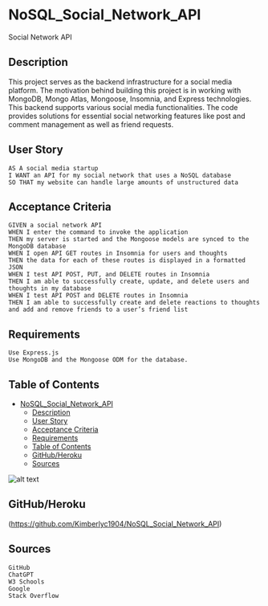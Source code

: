# NoSQL_Social_Network_API
Social Network API

## Description

This project serves as the backend infrastructure for a social media platform. The motivation behind building this project is in working with MongoDB, Mongo Atlas, Mongoose, Insomnia, and Express technologies. This backend supports various social media functionalities. The code provides solutions for essential social networking features like post and comment management as well as friend requests. 
  
## User Story
```
AS A social media startup
I WANT an API for my social network that uses a NoSQL database
SO THAT my website can handle large amounts of unstructured data
```
## Acceptance Criteria
```
GIVEN a social network API
WHEN I enter the command to invoke the application
THEN my server is started and the Mongoose models are synced to the MongoDB database
WHEN I open API GET routes in Insomnia for users and thoughts
THEN the data for each of these routes is displayed in a formatted JSON
WHEN I test API POST, PUT, and DELETE routes in Insomnia
THEN I am able to successfully create, update, and delete users and thoughts in my database
WHEN I test API POST and DELETE routes in Insomnia
THEN I am able to successfully create and delete reactions to thoughts and add and remove friends to a user’s friend list
```

## Requirements
```
Use Express.js
Use MongoDB and the Mongoose ODM for the database.
```

## Table of Contents

- [NoSQL\_Social\_Network\_API](#nosql_social_network_api)
  - [Description](#description)
  - [User Story](#user-story)
  - [Acceptance Criteria](#acceptance-criteria)
  - [Requirements](#requirements)
  - [Table of Contents](#table-of-contents)
  - [GitHub/Heroku](#githubheroku)
  - [Sources](#sources)


![alt text](assets/images/ScreenShot.png)

## GitHub/Heroku

(https://github.com/Kimberlyc1904/NoSQL_Social_Network_API)

## Sources

```
GitHub
ChatGPT
W3 Schools
Google
Stack Overflow
```
